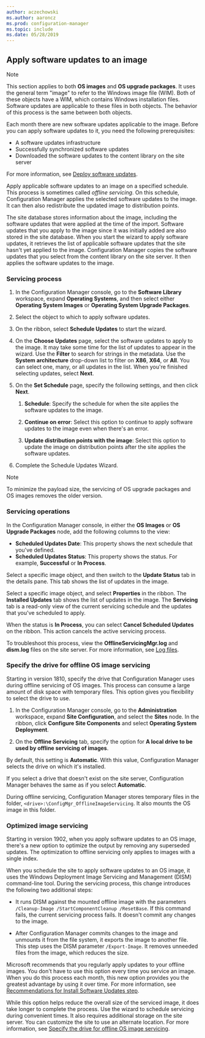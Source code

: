 ```yaml
--- 
author: aczechowski
ms.author: aaroncz
ms.prod: configuration-manager
ms.topic: include
ms.date: 05/28/2019
---
```


## <a name="BKMK_OSImagesApplyUpdates"></a> Apply software updates to an image

> [!Note]  
> This section applies to both **OS images** and **OS upgrade packages**. It uses the general term "image" to refer to the Windows image file (WIM). Both of these objects have a WIM, which contains Windows installation files. Software updates are applicable to these files in both objects. The behavior of this process is the same between both objects.  

Each month there are new software updates applicable to the image. Before you can apply software updates to it, you need the following prerequisites:

- A software updates infrastructure  
- Successfully synchronized software updates  
- Downloaded the software updates to the content library on the site server  

For more information, see [Deploy software updates](/sccm/sum/deploy-use/deploy-software-updates).  

Apply applicable software updates to an image on a specified schedule. This process is sometimes called *offline servicing*. On this schedule, Configuration Manager applies the selected software updates to the image. It can then also redistribute the updated image to distribution points.

The site database stores information about the image, including the software updates that were applied at the time of the import. Software updates that you apply to the image since it was initially added are also stored in the site database. When you start the wizard to apply software updates, it retrieves the list of applicable software updates that the site hasn't yet applied to the image. Configuration Manager copies the software updates that you select from the content library on the site server. It then applies the software updates to the image.  

### Servicing process

1. In the Configuration Manager console, go to the **Software Library** workspace, expand **Operating Systems**, and then select either **Operating System Images** or **Operating System Upgrade Packages**.  

2. Select the object to which to apply software updates.  

3. On the ribbon, select **Schedule Updates** to start the wizard.  

4. On the **Choose Updates** page, select the software updates to apply to the image. It may take some time for the list of updates to appear in the wizard. Use the **Filter** to search for strings in the metadata. Use the **System architecture** drop-down list to filter on **X86**, **X64**, or **All**. You can select one, many, or all updates in the list. When you're finished selecting updates, select **Next**.  

5. On the **Set Schedule** page, specify the following settings, and then click **Next**.  

    1. **Schedule**: Specify the schedule for when the site applies the software updates to the image.  

    2. **Continue on error**:  Select this option to continue to apply software updates to the image even when there's an error.  

    3. **Update distribution points with the image**: Select this option to update the image on distribution points after the site applies the software updates.  

6. Complete the Schedule Updates Wizard.  

> [!NOTE]  
> To minimize the payload size, the servicing of OS upgrade packages and OS images removes the older version.  

### Servicing operations

In the Configuration Manager console, in either the **OS Images** or **OS Upgrade Packages** node, add the following columns to the view:

- **Scheduled Updates Date**: This property shows the next schedule that you've defined.  
- **Scheduled Updates Status**: This property shows the status. For example, **Successful** or **In Process**.  

Select a specific image object, and then switch to the **Update Status** tab in the details pane. This tab shows the list of updates in the image.

Select a specific image object, and select **Properties** in the ribbon. The **Installed Updates** tab shows the list of updates in the image. The **Servicing** tab is a read-only view of the current servicing schedule and the updates that you've scheduled to apply.

When the status is **In Process**, you can select **Cancel Scheduled Updates** on the ribbon. This action cancels the active servicing process.

To troubleshoot this process, view the **OfflineServicingMgr.log** and **dism.log** files on the site server. For more information, see [Log files](/sccm/core/plan-design/hierarchy/log-files).

### <a name="bkmk_servicing-drive"></a> Specify the drive for offline OS image servicing

<!--1358924-->

Starting in version 1810, specify the drive that Configuration Manager uses during offline servicing of OS images. This process can consume a large amount of disk space with temporary files. This option gives you flexibility to select the drive to use.

1. In the Configuration Manager console, go to the **Administration** workspace, expand **Site Configuration**, and select the **Sites** node. In the ribbon, click **Configure Site Components** and select **Operating System Deployment**.  

2. On the **Offline Servicing** tab, specify the option for **A local drive to be used by offline servicing of images**.  

By default, this setting is **Automatic**. With this value, Configuration Manager selects the drive on which it's installed.

If you select a drive that doesn't exist on the site server, Configuration Manager behaves the same as if you select **Automatic**.

During offline servicing, Configuration Manager stores temporary files in the folder, `<drive>:\ConfigMgr_OfflineImageServicing`. It also mounts the OS image in this folder.

### <a name="bkmk_resetbase"></a> Optimized image servicing

<!--3555951-->

Starting in version 1902, when you apply software updates to an OS image, there's a new option to optimize the output by removing any superseded updates. The optimization to offline servicing only applies to images with a single index.

When you schedule the site to apply software updates to an OS image, it uses the Windows Deployment Image Servicing and Management (DISM) command-line tool. During the servicing process, this change introduces the following two additional steps:  

- It runs DISM against the mounted offline image with the parameters `/Cleanup-Image /StartComponentCleanup /ResetBase`. If this command fails, the current servicing process fails. It doesn't commit any changes to the image.  

- After Configuration Manager commits changes to the image and unmounts it from the file system, it exports the image to another file. This step uses the DISM parameter `/Export-Image`. It removes unneeded files from the image, which reduces the size.  

Microsoft recommends that you regularly apply updates to your offline images. You don't have to use this option every time you service an image. When you do this process each month, this new option provides you the greatest advantage by using it over time. For more information, see [Recommendations for Install Software Updates step](/sccm/osd/understand/install-software-updates#recommendations).

While this option helps reduce the overall size of the serviced image, it does take longer to complete the process. Use the wizard to schedule servicing during convenient times. It also requires additional storage on the site server. You can customize the site to use an alternate location. For more information, see [Specify the drive for offline OS image servicing](#bkmk_servicing-drive).
